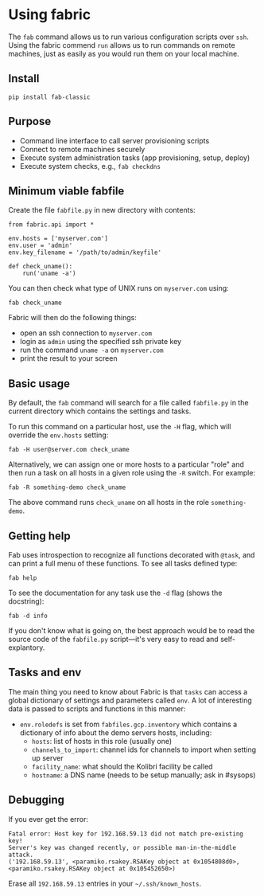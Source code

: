 Using fabric
============
The `fab` command allows us to run various configuration scripts over `ssh`.
Using the fabric commend `run` allows us to run commands on remote machines,
just as easily as you would run them on your local machine.


Install
-------

    pip install fab-classic


Purpose
-------
  - Command line interface to call server provisioning scripts
  - Connect to remote machines securely
  - Execute system administration tasks (app provisioning, setup, deploy)
  - Execute system checks, e.g., `fab checkdns`


Minimum viable fabfile
----------------------
Create the file `fabfile.py` in new directory with contents:

    from fabric.api import *

    env.hosts = ['myserver.com']
    env.user = 'admin'
    env.key_filename = '/path/to/admin/keyfile'

    def check_uname():
        run('uname -a')

You can then check what type of UNIX runs on `myserver.com` using:

    fab check_uname

Fabric will then do the following things:
  - open an ssh connection to `myserver.com`
  - login as `admin` using the specified ssh private key
  - run the command `uname -a` on `myserver.com`
  - print the result to your screen



Basic usage
-----------
By default, the `fab` command will search for a file called `fabfile.py` in
the current directory which contains the settings and tasks.

To run this command on a particular host, use the `-H` flag, which will override
the `env.hosts` setting:

    fab -H user@server.com check_uname

Alternatively, we can assign one or more hosts to a particular "role" and then
run a task on all hosts in a given role using the `-R` switch. For example:

    fab -R something-demo check_uname

The above command runs `check_uname` on all hosts in the role `something-demo`.


Getting help
------------
Fab uses introspection to recognize all functions decorated with `@task`, and
can print a full menu of these functions. To see all tasks defined type:

    fab help

To see the documentation for any task use the `-d` flag (shows the docstring):

    fab -d info

If you don't know what is going on, the best approach would be to read the source
code of the `fabfile.py` script—it's very easy to read and self-explantory.


Tasks and env
-------------
The main thing you need to know about Fabric is that `tasks` can access a global
dictionary of settings and parameters called `env`.
A lot of interesting data is passed to scripts and functions in this manner:
  - `env.roledefs` is set from `fabfiles.gcp.inventory` which contains a dictionary
     of info about the demo servers hosts, including:
      - `hosts`: list of hosts in this role (usually one)
      - `channels_to_import`: channel ids for channels to import when setting up server
      - `facility_name`: what should the Kolibri facility be called
      - `hostname`: a DNS name (needs to be setup manually; ask in #sysops)


Debugging
---------
If you ever get the error:

    Fatal error: Host key for 192.168.59.13 did not match pre-existing key!
    Server's key was changed recently, or possible man-in-the-middle attack.
    ('192.168.59.13', <paramiko.rsakey.RSAKey object at 0x1054808d0>,
    <paramiko.rsakey.RSAKey object at 0x105452650>)

Erase all `192.168.59.13` entries in your `~/.ssh/known_hosts`.

